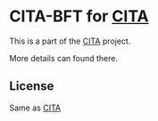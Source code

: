 # CITA-BFT for [CITA](https://github.com/cryptape/cita)

This is a part of the [CITA](https://github.com/cryptape/cita) project.

More details can found there.

## License

Same as [CITA](https://github.com/cryptape/cita)

